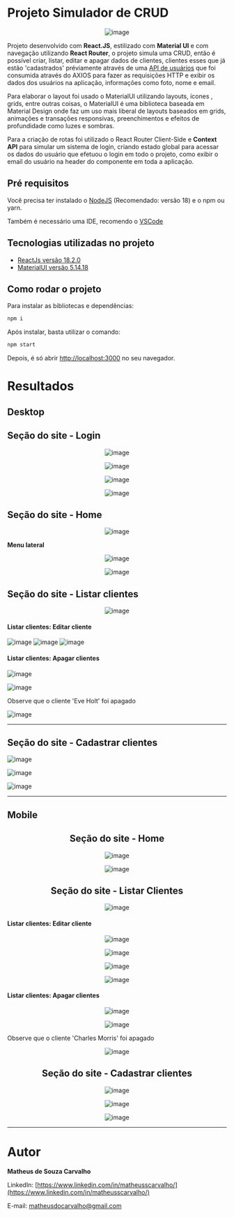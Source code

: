 # Projeto Simulador de CRUD

<div align="center">
  
  ![image](https://github.com/matheusscarvalho1/Projeto-Simulador-de-CRUD/assets/73304785/da0f14d4-032b-4f47-98c8-aa17606efdda)


</div>

Projeto desenvolvido com <strong>React.JS</strong>, estilizado com <strong>Material UI</strong> e com navegação utilizando <strong>React Router</strong>, o projeto simula uma CRUD, então é possível criar, listar, editar e apagar dados de clientes, clientes esses que já estão 'cadastrados' préviamente através de uma [API de usuários](https://reqres.in/api/users) que foi consumida através do AXIOS para fazer as requisições HTTP e exibir os dados dos usuários na aplicação, informações como foto, nome e email.


Para elaborar o layout foi usado o MaterialUI utilizando layouts, ícones , grids, entre outras coisas, o MaterialUI é uma biblioteca baseada em Material Design onde faz um uso mais liberal de layouts baseados em grids, animações e transações responsivas, preenchimentos e efeitos de profundidade como luzes e sombras.

Para a criação de rotas foi utilizado o React Router Client-Side e <strong>Context API</strong> para simular um sistema de login, criando estado global para acessar os dados do usuário que efetuou o login em todo o projeto, como exibir o email do usuário na header do componente em toda a aplicação.


## Pré requisitos

Você precisa ter instalado o [NodeJS](https://nodejs.org/) (Recomendado: versão 18) e o npm ou yarn.

Também é necessário uma IDE, recomendo o [VSCode](https://code.visualstudio.com/)

## Tecnologias utilizadas no projeto

- [ReactJs versão 18.2.0](https://pt-br.legacy.reactjs.org)
- [MaterialUI versão 5.14.18](https://mui.com/material-ui/)


## Como rodar o projeto

Para instalar as bibliotecas e dependências:

```bash
npm i
```

Após instalar, basta utilizar o comando:

```bash
npm start
```

Depois, é só abrir [http://localhost:3000](http://localhost:3000) no seu navegador.

# Resultados
## Desktop


<b><h2>Seção do site - Login</h2></b>
<div align="center">
  
![image](https://github.com/matheusscarvalho1/Projeto-Simulador-de-CRUD/assets/73304785/4eb66bef-0f2f-4fc1-89fa-6af1c42f3321)

![image](https://github.com/matheusscarvalho1/Projeto-Simulador-de-CRUD/assets/73304785/4f1f9ed5-95a1-42f5-9290-717751a657d1)

![image](https://github.com/matheusscarvalho1/Projeto-Simulador-de-CRUD/assets/73304785/749a9277-89bb-4b1d-a4bc-f49baf4655d0)

![image](https://github.com/matheusscarvalho1/Projeto-Simulador-de-CRUD/assets/73304785/006343ed-5921-4fd6-8c82-bc7ddfaac20a)


</div>




<b><h2>Seção do site - Home</h2></b>
<div align="center">
  
![image](https://github.com/matheusscarvalho1/Projeto-Simulador-de-CRUD/assets/73304785/5c1b09a3-2394-49b1-8766-65faddd3a764)
</div>

<p align="left"><b>Menu lateral</b></p>
<div align="center">
  
![image](https://github.com/matheusscarvalho1/Projeto-Simulador-de-CRUD/assets/73304785/25fa3d51-422b-4d81-a675-5d58a5acb29b)

![image](https://github.com/matheusscarvalho1/Projeto-Simulador-de-CRUD/assets/73304785/5de94044-fb21-4621-9763-31d70c0dc5a8)

</div>





<b><h2>Seção do site - Listar clientes</h2></b>
<div align="center">
  


  
![image](https://github.com/matheusscarvalho1/Projeto-Simulador-de-CRUD/assets/73304785/9fe66993-bec3-4ebc-848d-a1b338cd4b02)

</div>

<h4 align="left">Listar clientes: Editar cliente</h4>

![image](https://github.com/matheusscarvalho1/Projeto-Simulador-de-CRUD/assets/73304785/6c1e5729-8011-4695-8c42-60ecc1c0e655)
![image](https://github.com/matheusscarvalho1/Projeto-Simulador-de-CRUD/assets/73304785/232b921c-504b-4c56-9f0f-a5e0ceacbe97)
![image](https://github.com/matheusscarvalho1/Projeto-Simulador-de-CRUD/assets/73304785/933d4dbe-5353-4111-bc40-6a5bee775a93)



<h4 align="left">Listar clientes: Apagar clientes</h4>

![image](https://github.com/matheusscarvalho1/Projeto-Simulador-de-CRUD/assets/73304785/1bbb49e5-4e09-42b9-a1e1-f55b4e2aee03)

![image](https://github.com/matheusscarvalho1/Projeto-Simulador-de-CRUD/assets/73304785/d524f313-6824-41de-9da1-abe601a229c8)


<p align="left">Observe que o cliente 'Eve Holt' foi apagado</p>

![image](https://github.com/matheusscarvalho1/Projeto-Simulador-de-CRUD/assets/73304785/2ab4d5f0-3b54-4ba7-b925-814808dd50bd)




<hr>
<b><h2>Seção do site - Cadastrar clientes</h2></b>

![image](https://github.com/matheusscarvalho1/Projeto-Simulador-de-CRUD/assets/73304785/3829a7cc-9f12-4824-9c23-60d67f1f51ef)

![image](https://github.com/matheusscarvalho1/Projeto-Simulador-de-CRUD/assets/73304785/77513e2b-58f5-4603-adce-ca8f2fee88a6)

![image](https://github.com/matheusscarvalho1/Projeto-Simulador-de-CRUD/assets/73304785/e60b4597-543d-4e19-8874-b94677a7f0b8)







<hr>


## Mobile

<div align="center">
<b><h2>Seção do site - Home</h2></b>

![image](https://github.com/matheusscarvalho1/Projeto-Simulador-de-CRUD/assets/73304785/52ce3394-97a3-40b7-8949-43e67f63fcbd)

![image](https://github.com/matheusscarvalho1/Projeto-Simulador-de-CRUD/assets/73304785/a6c6e9a5-7def-483f-abf1-089b2165d692)



<b><h2>Seção do site - Listar Clientes</h2></b>


![image](https://github.com/matheusscarvalho1/Projeto-Simulador-de-CRUD/assets/73304785/db686f80-25eb-4ec1-8acc-91916635897a)

<h4 align="left">Listar clientes: Editar cliente</h4>

![image](https://github.com/matheusscarvalho1/Projeto-Simulador-de-CRUD/assets/73304785/cb2617d5-3b46-4d43-beea-169084ba7edb)

![image](https://github.com/matheusscarvalho1/Projeto-Simulador-de-CRUD/assets/73304785/b6e8a277-e384-4f02-b94a-443336d19d65)

![image](https://github.com/matheusscarvalho1/Projeto-Simulador-de-CRUD/assets/73304785/5b2f92a2-40ec-440d-b580-394e89db4ae0)

![image](https://github.com/matheusscarvalho1/Projeto-Simulador-de-CRUD/assets/73304785/e06ac07a-dfdf-4512-85e7-f7ee12715453)

<h4 align="left">Listar clientes: Apagar clientes</h4>

![image](https://github.com/matheusscarvalho1/Projeto-Simulador-de-CRUD/assets/73304785/14da6577-e589-45c1-9da9-9972a332aace)

![image](https://github.com/matheusscarvalho1/Projeto-Simulador-de-CRUD/assets/73304785/4cfa98d4-d66c-441f-9ea3-b3a7ef684ff9)

<p align="left">Observe que o cliente 'Charles Morris' foi apagado</p>

![image](https://github.com/matheusscarvalho1/Projeto-Simulador-de-CRUD/assets/73304785/d0e9b01a-8adb-43d8-b0ad-e2acdbc7d34d)







<b><h2>Seção do site - Cadastrar clientes</h2></b>

![image](https://github.com/matheusscarvalho1/Projeto-Simulador-de-CRUD/assets/73304785/34854103-9e61-41b8-9813-cbd1def10d4c)

![image](https://github.com/matheusscarvalho1/Projeto-Simulador-de-CRUD/assets/73304785/a817cac3-5af6-4400-8ff1-662be0fa5416)

![image](https://github.com/matheusscarvalho1/Projeto-Simulador-de-CRUD/assets/73304785/33b9244a-c051-4865-a54d-4ea5a34d6635)




<hr>
</div>

<div align="left">
  
# Autor

<b>Matheus de Souza Carvalho</b>

LinkedIn:
[https://www.linkedin.com/in/matheusscarvalho/](https://www.linkedin.com/in/matheusscarvalho/)

E-mail:
matheusdocarvalho@gmail.com

</div>


